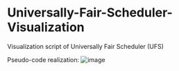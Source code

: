 # Universally-Fair-Scheduler-Visualization
Visualization script of Universally Fair Scheduler (UFS)

Pseudo-code realization:
![image](https://github.com/whskn/Universally-Fair-Scheduler-Visualization/assets/76423174/a1ea0ad2-faa9-48d3-9c58-59f208634541)
